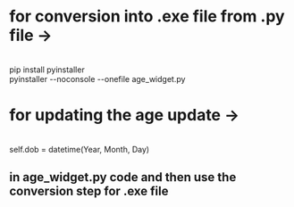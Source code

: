 <h1>for conversion into .exe file from .py file -> </h1>
<br>pip install pyinstaller
<br>pyinstaller --noconsole --onefile age_widget.py
<h1>for updating the age update -> </h1>
<br> self.dob = datetime(Year, Month, Day) <h2>in age_widget.py code and then use the conversion step for .exe file </h2>
